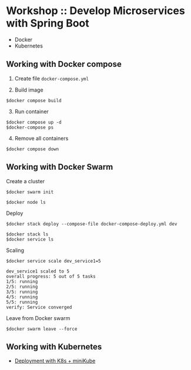 
# Workshop :: Develop Microservices with Spring Boot
* Docker
* Kubernetes

## Working with Docker compose
1. Create file `docker-compose.yml`

2. Build image 
```
$docker compose build
```

3. Run container
```
$docker compose up -d
$docker-compose ps
```

4. Remove all containers
```
$docker compose down
```


## Working with Docker Swarm

Create a cluster
```
$docker swarm init

$docker node ls
```

Deploy 
```
$docker stack deploy --compose-file docker-compose-deploy.yml dev

$docker stack ls
$docker service ls
```

Scaling
```
$docker service scale dev_service1=5

dev_service1 scaled to 5
overall progress: 5 out of 5 tasks 
1/5: running   
2/5: running   
3/5: running   
4/5: running   
5/5: running   
verify: Service converged
```

Leave from Docker swarm
```
$docker swarm leave --force
```

## Working with Kubernetes
* [Deployment with K8s + miniKube](https://github.com/up1/workshop-spring-docker-k8s-202305/wiki/Deployment-with-K8S)
